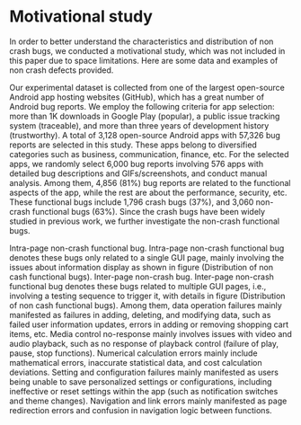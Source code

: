 # Motivational study

In order to better understand the characteristics and distribution of non crash bugs, we conducted a motivational study, which was not included in this paper due to space limitations. Here are some data and examples of non crash defects provided.


Our experimental dataset is collected from one of the largest open-source Android app hosting websites (GitHub), which has a great number of Android bug reports. We employ the following criteria for app selection: more than 1K downloads in Google Play (popular), a public issue tracking system (traceable), and more than three years of development history (trustworthy). A total of 3,128 open-source Android apps with 57,326 bug reports are selected in this study. These apps belong to diversified categories such as business, communication, finance, etc. For the selected apps, we randomly select 6,000 bug reports involving 576 apps with detailed bug descriptions and GIFs/screenshots, and conduct manual analysis. Among them, 4,856 (81%) bug reports are related to the functional aspects of the app, while the rest are about the performance, security, etc. These functional bugs include 1,796 crash bugs (37%), and 3,060 non-crash functional bugs (63%). Since the crash bugs have been widely studied in previous work, we further investigate the non-crash functional bugs.

Intra-page non-crash functional bug. Intra-page non-crash functional bug denotes these bugs only related to a single GUI page, mainly involving the issues about information display as shown in figure (Distribution of non cash functional bugs).
Inter-page non-crash bug. Inter-page non-crash functional bug denotes these bugs related to multiple GUI pages, i.e., involving a testing sequence to trigger it, with details in figure (Distribution of non cash functional bugs).  Among them, data operation failures mainly manifested as failures in adding, deleting, and modifying data, such as failed user information updates, errors in adding or removing shopping cart items, etc. Media control no-response mainly involves issues with video and audio playback, such as no response of playback control (failure of play, pause, stop functions). Numerical calculation errors mainly include mathematical errors, inaccurate statistical data, and cost calculation deviations. Setting and configuration failures mainly manifested as users being unable to save personalized settings or configurations, including ineffective or reset settings within the app (such as notification switches and theme changes). Navigation and link errors mainly manifested as page redirection errors and confusion in navigation logic between functions.
